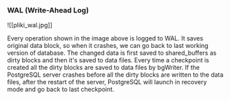 ### WAL (Write-Ahead Log)
![[pliki_wal.jpg]]

Every operation shown in the image above is logged to WAL. It saves original data block, so when it crashes, we can go back to last working version of database. The changed data is first saved to shared_buffers as dirty blocks and then it's saved to data files. Every time a checkpoint is created all the dirty blocks are saved to data files by bgWriter. If the PostgreSQL server crashes before all the dirty blocks are written to the data files, after the restart of the server, PostgreSQL will launch in recovery mode and go back to last checkpoint.